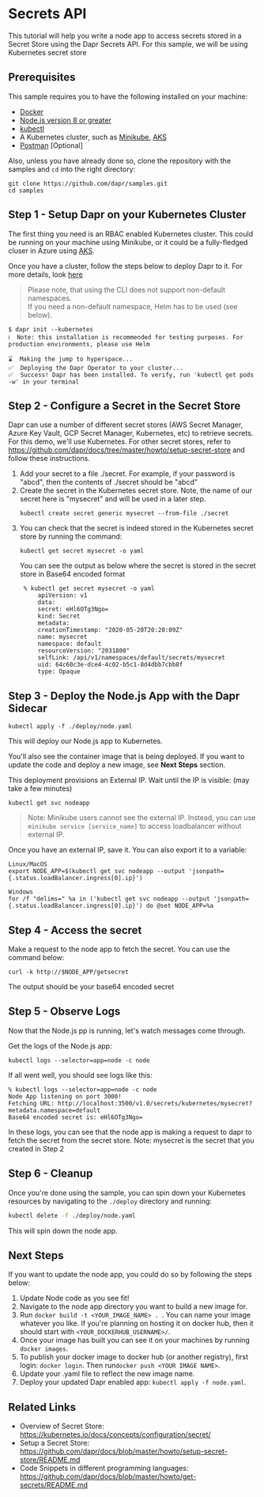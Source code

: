 # Secrets API

This tutorial will help you write a node app to access secrets stored in a Secret Store using the Dapr Secrets API. For this sample, we will be using Kubernetes secret store



## Prerequisites
This sample requires you to have the following installed on your machine:
- [Docker](https://docs.docker.com/)
- [Node.js version 8 or greater](https://nodejs.org/en/)
- [kubectl](https://kubernetes.io/docs/tasks/tools/install-kubectl/)
- A Kubernetes cluster, such as [Minikube](https://github.com/dapr/docs/blob/master/getting-started/cluster/setup-minikube.md), [AKS](https://github.com/dapr/docs/blob/master/getting-started/cluster/setup-aks.md)
- [Postman](https://www.getpostman.com/) [Optional]

Also, unless you have already done so, clone the repository with the samples and ````cd```` into the right directory:
```
git clone https://github.com/dapr/samples.git
cd samples
```
  
## Step 1 - Setup Dapr on your Kubernetes Cluster

The first thing you need is an RBAC enabled Kubernetes cluster. This could be running on your machine using Minikube, or it could be a fully-fledged cluser in Azure using [AKS](https://azure.microsoft.com/en-us/services/kubernetes-service/). 

Once you have a cluster, follow the steps below to deploy Dapr to it. For more details, look [here](https://github.com/dapr/docs/blob/master/getting-started/environment-setup.md#installing-dapr-on-a-kubernetes-cluster)

> Please note, that using the CLI does not support non-default namespaces.  
> If you need a non-default namespace, Helm has to be used (see below).

```
$ dapr init --kubernetes
ℹ️  Note: this installation is recommended for testing purposes. For production environments, please use Helm

⌛  Making the jump to hyperspace...
✅  Deploying the Dapr Operator to your cluster...
✅  Success! Dapr has been installed. To verify, run 'kubectl get pods -w' in your terminal
```

## Step 2 - Configure a Secret in the Secret Store

Dapr can use a number of different secret stores (AWS Secret Manager, Azure Key Vault, GCP Secret Manager, Kubernetes, etc) to retrieve secrets. For this demo, we'll use Kubernetes. For other secret stores, refer to https://github.com/dapr/docs/tree/master/howto/setup-secret-store and follow these instructions.

1. Add your secret to a file ./secret. For example, if your password is "abcd", then the contents of ./secret should be "abcd"
2. Create the secret in the Kubernetes secret store. Note, the name of our secret here is "mysecret" and will be used in a later step.
    ```
    kubectl create secret generic mysecret --from-file ./secret
    ```
3. You can check that the secret is indeed stored in the Kubernetes secret store by running the command:
    ```
    kubectl get secret mysecret -o yaml
    ```
   You can see the output as below where the secret is stored in the secret store in Base64 encoded format
   ```
    % kubectl get secret mysecret -o yaml
        apiVersion: v1
        data:
        secret: eHl6OTg3Ngo=
        kind: Secret
        metadata:
        creationTimestamp: "2020-05-20T20:20:09Z"
        name: mysecret
        namespace: default
        resourceVersion: "2031800"
        selfLink: /api/v1/namespaces/default/secrets/mysecret
        uid: 64c60c3e-dce4-4c02-b5c1-8d4dbb7cbb8f
        type: Opaque
    ```


## Step 3 - Deploy the Node.js App with the Dapr Sidecar

```
kubectl apply -f ./deploy/node.yaml
```

This will deploy our Node.js app to Kubernetes.

You'll also see the container image that is being deployed. If you want to update the code and deploy a new image, see **Next Steps** section. 

This deployment provisions an External IP.
Wait until the IP is visible: (may take a few minutes)

```
kubectl get svc nodeapp
```

> Note: Minikube users cannot see the external IP. Instead, you can use `minikube service [service_name]` to access loadbalancer without external IP.

Once you have an external IP, save it.
You can also export it to a variable:

```
Linux/MacOS
export NODE_APP=$(kubectl get svc nodeapp --output 'jsonpath={.status.loadBalancer.ingress[0].ip}')

Windows
for /f "delims=" %a in ('kubectl get svc nodeapp --output 'jsonpath={.status.loadBalancer.ingress[0].ip}') do @set NODE_APP=%a
```

## Step 4 - Access the secret
Make a request to the node app to fetch the secret. You can use the command below:
```
curl -k http://$NODE_APP/getsecret 
```
The output should be your base64 encoded secret

## Step 5 - Observe Logs

Now that the Node.js pp is running, let's watch messages come through.

Get the logs of the Node.js app:

```
kubectl logs --selector=app=node -c node
```

If all went well, you should see logs like this:

```
% kubectl logs --selector=app=node -c node
Node App listening on port 3000!
Fetching URL: http://localhost:3500/v1.0/secrets/kubernetes/mysecret?metadata.namespace=default
Base64 encoded secret is: eHl6OTg3Ngo=
```

In these logs, you can see that the node app is making a request to dapr to fetch the secret from the secret store. Note: mysecret is the secret that you created in Step 2

## Step 6 - Cleanup

Once you're done using the sample, you can spin down your Kubernetes resources by navigating to the `./deploy` directory and running:

```bash
kubectl delete -f ./deploy/node.yaml
```

This will spin down the node app.

## Next Steps

If you want to update the node app, you could do so by following the steps below:

1. Update Node code as you see fit!
2. Navigate to the node app directory you want to build a new image for.
3. Run `docker build -t <YOUR_IMAGE_NAME> . `. You can name your image whatever you like. If you're planning on hosting it on docker hub, then it should start with `<YOUR_DOCKERHUB_USERNAME>/`.
4. Once your image has built you can see it on your machines by running `docker images`.
5. To publish your docker image to docker hub (or another registry), first login: `docker login`. Then run`docker push <YOUR IMAGE NAME>`.
6. Update your .yaml file to reflect the new image name.
7. Deploy your updated Dapr enabled app: `kubectl apply -f node.yaml`.


## Related Links
- Overview of Secret Store: https://kubernetes.io/docs/concepts/configuration/secret/
- Setup a Secret Store: https://github.com/dapr/docs/blob/master/howto/setup-secret-store/README.md
- Code Snippets in different programming languages: https://github.com/dapr/docs/blob/master/howto/get-secrets/README.md
